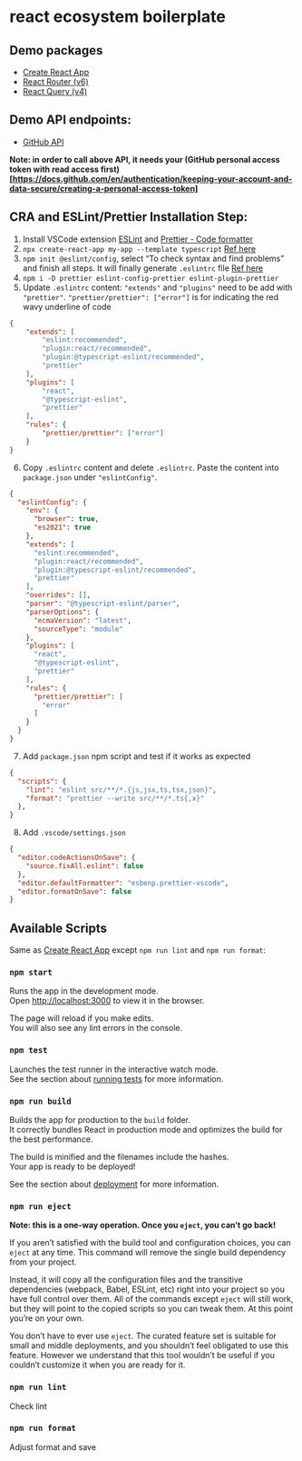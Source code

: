 # react ecosystem boilerplate

## Demo packages
- [Create React App](https://github.com/facebook/create-react-app)
- [React Router (v6)](https://reactrouter.com/en/main/start/overview)
- [React Query (v4)](https://tanstack.com/query/latest/docs/react/overview)

## Demo API endpoints:
- [GitHub API](https://docs.github.com/en/rest/overview/about-githubs-apis)

**Note: in order to call above API, it needs your (GitHub personal access token with read access first)[https://docs.github.com/en/authentication/keeping-your-account-and-data-secure/creating-a-personal-access-token]**


## CRA and ESLint/Prettier Installation Step:
1. Install VSCode extension [ESLint](https://marketplace.visualstudio.com/items?itemName=dbaeumer.vscode-eslint) and [Prettier - Code formatter](https://marketplace.visualstudio.com/items?itemName=esbenp.prettier-vscode)
2. `npx create-react-app my-app --template typescript` [Ref here](https://create-react-app.dev/docs/getting-started#creating-a-typescript-app)
3. `npm init @eslint/config`, select “To check syntax and find problems” and finish all steps. It will finally generate `.eslintrc` file [Ref here](https://levelup.gitconnected.com/configure-eslint-and-prettier-for-your-react-project-like-a-pro-2022-10287986a1b6)
4. `npm i -D prettier eslint-config-prettier eslint-plugin-prettier`
5. Update `.eslintrc` content: `"extends"` and `"plugins"` need to be add with `"prettier"`. `"prettier/prettier": ["error"]` is for indicating the red wavy underline of code
```json
{
    "extends": [
        "eslint:recommended",
        "plugin:react/recommended",
        "plugin:@typescript-eslint/recommended",
        "prettier"
    ],
    "plugins": [
        "react",
        "@typescript-eslint",
        "prettier"
    ],
    "rules": {
        "prettier/prettier": ["error"]
    }
}
```
6. Copy `.eslintrc` content and delete `.eslintrc`. Paste the content into `package.json` under `"eslintConfig"`.
```json
{
  "eslintConfig": {
    "env": {
      "browser": true,
      "es2021": true
    },
    "extends": [
      "eslint:recommended",
      "plugin:react/recommended",
      "plugin:@typescript-eslint/recommended",
      "prettier"
    ],
    "overrides": [],
    "parser": "@typescript-eslint/parser",
    "parserOptions": {
      "ecmaVersion": "latest",
      "sourceType": "module"
    },
    "plugins": [
      "react",
      "@typescript-eslint",
      "prettier"
    ],
    "rules": {
      "prettier/prettier": [
        "error"
      ]
    }
  }
}
```
7. Add `package.json` npm script and test if it works as expected
```json
{
  "scripts": {
    "lint": "eslint src/**/*.{js,jsx,ts,tsx,json}",
    "format": "prettier --write src/**/*.ts{,x}"
  },
}
```
8. Add `.vscode/settings.json`
```json
{
  "editor.codeActionsOnSave": {
    "source.fixAll.eslint": false
  },
  "editor.defaultFormatter": "esbenp.prettier-vscode",
  "editor.formatOnSave": false
}
```

## Available Scripts

Same as [Create React App](https://github.com/facebook/create-react-app) except `npm run lint` and `npm run format`:

### `npm start`

Runs the app in the development mode.\
Open [http://localhost:3000](http://localhost:3000) to view it in the browser.

The page will reload if you make edits.\
You will also see any lint errors in the console.

### `npm test`

Launches the test runner in the interactive watch mode.\
See the section about [running tests](https://facebook.github.io/create-react-app/docs/running-tests) for more information.

### `npm run build`

Builds the app for production to the `build` folder.\
It correctly bundles React in production mode and optimizes the build for the best performance.

The build is minified and the filenames include the hashes.\
Your app is ready to be deployed!

See the section about [deployment](https://facebook.github.io/create-react-app/docs/deployment) for more information.

### `npm run eject`

**Note: this is a one-way operation. Once you `eject`, you can’t go back!**

If you aren’t satisfied with the build tool and configuration choices, you can `eject` at any time. This command will remove the single build dependency from your project.

Instead, it will copy all the configuration files and the transitive dependencies (webpack, Babel, ESLint, etc) right into your project so you have full control over them. All of the commands except `eject` will still work, but they will point to the copied scripts so you can tweak them. At this point you’re on your own.

You don’t have to ever use `eject`. The curated feature set is suitable for small and middle deployments, and you shouldn’t feel obligated to use this feature. However we understand that this tool wouldn’t be useful if you couldn’t customize it when you are ready for it.

### `npm run lint`

Check lint

### `npm run format`

Adjust format and save

